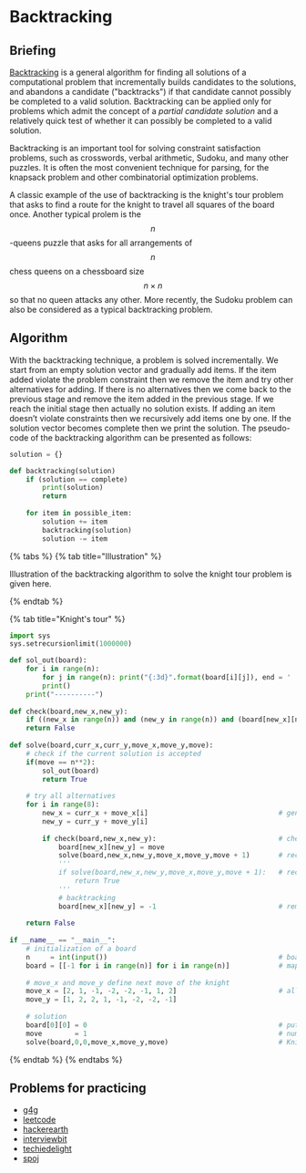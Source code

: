 # Backtracking

## Briefing
[Backtracking](https://en.wikipedia.org/wiki/Backtracking) is a general algorithm for finding all solutions of a computational problem that incrementally builds candidates to the solutions, and abandons a candidate ("backtracks") if that candidate cannot possibly be completed to a valid solution. Backtracking can be applied only for problems which admit the concept of a _partial candidate solution_ and a relatively quick test of whether it can possibly be completed to a valid solution. 

Backtracking is an important tool for solving constraint satisfaction problems, such as crosswords, verbal arithmetic, Sudoku, and many other puzzles. It is often the most convenient technique for parsing, for the knapsack problem and other combinatorial optimization problems.

A classic example of the use of backtracking is the knight's tour problem that asks to find a route for the knight to travel all squares of the board once. Another typical prolem is the $$n$$-queens puzzle that asks for all arrangements of $$n$$ chess queens on a chessboard size $$n \times n$$ so that no queen attacks any other. More recently, the Sudoku problem can also be considered as a typical backtracking problem.

## Algorithm
With the backtracking technique, a problem is solved incrementally. We start from an empty solution vector and gradually add items. If the item added violate the problem constraint then we remove the item and try other alternatives for adding. If there is no alternatives then we come back to the previous stage and remove the item added in the previous stage. If we reach the initial stage then actually no solution exists. If adding an item doesn’t violate constraints then we recursively add items one by one. If the solution vector becomes complete then we print the solution. The pseudo-code of the backtracking algorithm can be presented as follows:

```python
solution = {}

def backtracking(solution)
    if (solution == complete)
        print(solution)
        return
    
    for item in possible_item:
        solution += item
        backtracking(solution)
        solution -= item
```

{% tabs %} {% tab title="Illustration" %}

Illustration of the backtracking algorithm to solve the knight tour problem is given here.

{% endtab %}

{% tab title="Knight's tour" %}

```python
import sys
sys.setrecursionlimit(1000000)

def sol_out(board): 
    for i in range(n): 
        for j in range(n): print("{:3d}".format(board[i][j]), end = ' ') 
        print() 
    print("----------")
      
def check(board,new_x,new_y):
    if ((new_x in range(n)) and (new_y in range(n)) and (board[new_x][new_y] == -1)): return True
    return False
  
def solve(board,curr_x,curr_y,move_x,move_y,move): 
    # check if the current solution is accepted
    if(move == n**2): 
        sol_out(board)
        return True
      
    # try all alternatives
    for i in range(8): 
        new_x = curr_x + move_x[i]                                # generate a new item to be added to a solution space
        new_y = curr_y + move_y[i]
        
        if check(board,new_x,new_y):                              # check if a new item can be added
            board[new_x][new_y] = move            
            solve(board,new_x,new_y,move_x,move_y,move + 1)       # recursive to the next item (list all solutions)          
            '''
            if solve(board,new_x,new_y,move_x,move_y,move + 1):   # recursive to the next item (only one solution is needed)
                return True
            '''            
            # backtracking 
            board[new_x][new_y] = -1                              # remove this item to try an alternative
            
    return False
          
if __name__ == "__main__":  
    # initialization of a board  
    n     = int(input())                                          # board dimension
    board = [[-1 for i in range(n)] for i in range(n)]            # map of movement
      
    # move_x and move_y define next move of the knight
    move_x = [2, 1, -1, -2, -2, -1, 1, 2]                         # all possible alternatives
    move_y = [1, 2, 2, 1, -1, -2, -2, -1] 
      
    # solution 
    board[0][0] = 0                                               # put the knight at the first square
    move        = 1                                               # number of move of knight         
    solve(board,0,0,move_x,move_y,move)                           # Knight's tour
```

{% endtab %} {% endtabs %}


## Problems for practicing
- [g4g](https://www.geeksforgeeks.org/backtracking-algorithms/)
- [leetcode](https://leetcode.com/tag/backtracking/)
- [hackerearth](https://www.hackerearth.com/practice/basic-programming/recursion/recursion-and-backtracking/practice-problems/)
- [interviewbit](https://www.interviewbit.com/courses/programming/topics/backtracking/)
- [techiedelight](https://www.techiedelight.com/Category/backtracking/)
- [spoj](https://www.spoj.com/problems/tag/backtracking)

